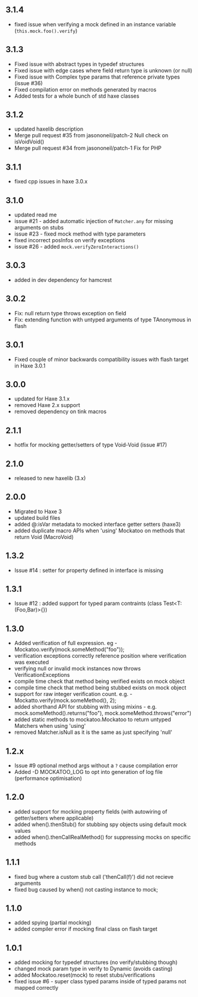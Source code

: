 ## 3.1.4

- fixed issue when verifying a mock defined in an instance variable (`this.mock.foo().verify`)

## 3.1.3

- Fixed issue with abstract types in typedef structures
- Fixed issue with edge cases where field return type is unknown (or null)
- Fixed issue with Complex type params that reference private types (issue #36)
- Fixed compilation error on methods generated by macros
- Added tests for a whole bunch of std haxe classes

## 3.1.2

- updated haxelib description
- Merge pull request #35 from jasononeil/patch-2 Null check on isVoidVoid()
- Merge pull request #34 from jasononeil/patch-1 Fix for PHP

## 3.1.1

- fixed cpp issues in haxe 3.0.x

## 3.1.0

- updated read me
- issue #21 - added automatic injection of `Matcher.any` for missing arguments on stubs
- issue #23 - fixed mock method with type parameters
- fixed incorrect posInfos on verify exceptions
- issue #26 - added `mock.verifyZeroInteractions()`

## 3.0.3

- added in dev dependency for hamcrest

## 3.0.2

- Fix: null return type throws exception on field
- Fix: extending function with untyped arguments of type TAnonymous in flash

## 3.0.1

- Fixed couple of minor backwards compatibility issues with flash target in Haxe 3.0.1

## 3.0.0

- updated for Haxe 3.1.x
- removed Haxe 2.x support
- removed dependency on tink macros

## 2.1.1

- hotfix for mocking getter/setters of type Void-Void (issue #17)

## 2.1.0

- released to new haxelib (3.x)


## 2.0.0

- Migrated to Haxe 3
- updated build files
- added @:isVar metadata to mocked interface getter setters (haxe3)
- added duplicate macro APIs when 'using' Mockatoo on methods that return Void (MacroVoid)


## 1.3.2

- Issue #14 : setter for property defined in interface is missing
 

## 1.3.1

- Issue #12 : added support for typed param contraints (class Test<T:(Foo,Bar)>{})

## 1.3.0

- Added verification of full expression. eg - Mockatoo.verify(mock.someMethod("foo"));
- verification exceptions correctly reference position where verification was executed
- verifying null or invalid mock instances now throws VerificationExceptions
- compile time check that method being verified exists on mock object
- compile time check that method being stubbed exists on mock object
- support for raw integer verification count. e.g. - Mockatto.verify(mock.someMethod(), 2);
- added shorthand API for stubbing with using mixins - e.g. mock.someMethod().returns("foo"), mock.someMethod.throws("error")
- added static methods to mockatoo.Mockatoo to return untyped Matchers when using 'using'
- removed Matcher.isNull as it is the same as just specifying 'null'

## 1.2.x

- Issue #9 optional method args without a `?` cause compilation error
- Added -D MOCKATOO_LOG to opt into generation of log file (performance optimisation)

## 1.2.0

- added support for mocking property fields (with autowiring of getter/setters where applicable)
- added when().thenStub() for stubbing spy objects using default mock values
- added when().thenCallRealMethod() for suppressing mocks on specific methods

## 1.1.1

- fixed bug where a custom stub call ('thenCall(f)') did not recieve arguments
- fixed bug caused by when() not casting instance to mock;

## 1.1.0

- added spying (partial mocking)
- added compiler error if mocking final class on flash target

## 1.0.1

- added mocking for typedef structures (no verify/stubbing though)
- changed mock param type in verify to Dynamic (avoids casting)
- added Mockatoo.reset(mock) to reset stubs/verifications
- fixed issue #6 - super class typed params inside of typed params not mapped correctly
